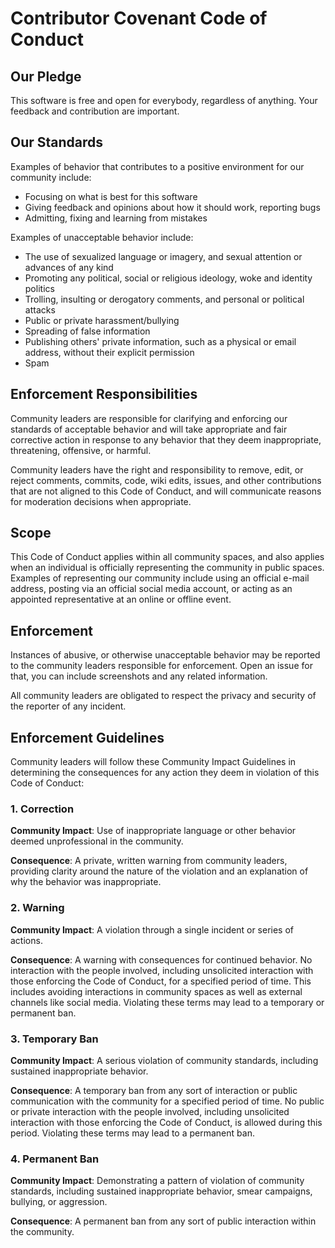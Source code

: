# Contributor Covenant Code of Conduct

## Our Pledge

This software is free and open for everybody, regardless of anything.
Your feedback and contribution are important.

## Our Standards

Examples of behavior that contributes to a positive environment for our
community include:

* Focusing on what is best for this software
* Giving feedback and opinions about how it should work, reporting bugs
* Admitting, fixing and learning from mistakes

Examples of unacceptable behavior include:

* The use of sexualized language or imagery, and sexual attention or
  advances of any kind
* Promoting any political, social or religious ideology, woke and identity politics
* Trolling, insulting or derogatory comments, and personal or political attacks
* Public or private harassment/bullying
* Spreading of false information
* Publishing others' private information, such as a physical or email
  address, without their explicit permission
* Spam

## Enforcement Responsibilities

Community leaders are responsible for clarifying and enforcing our standards of
acceptable behavior and will take appropriate and fair corrective action in
response to any behavior that they deem inappropriate, threatening, offensive,
or harmful.

Community leaders have the right and responsibility to remove, edit, or reject
comments, commits, code, wiki edits, issues, and other contributions that are
not aligned to this Code of Conduct, and will communicate reasons for moderation
decisions when appropriate.

## Scope

This Code of Conduct applies within all community spaces, and also applies when
an individual is officially representing the community in public spaces.
Examples of representing our community include using an official e-mail address,
posting via an official social media account, or acting as an appointed
representative at an online or offline event.

## Enforcement

Instances of abusive, or otherwise unacceptable behavior may be
reported to the community leaders responsible for enforcement.
Open an issue for that, you can include screenshots and any related information.

All community leaders are obligated to respect the privacy and security of the
reporter of any incident.

## Enforcement Guidelines

Community leaders will follow these Community Impact Guidelines in determining
the consequences for any action they deem in violation of this Code of Conduct:

### 1. Correction

**Community Impact**: Use of inappropriate language or other behavior deemed
unprofessional in the community.

**Consequence**: A private, written warning from community leaders, providing
clarity around the nature of the violation and an explanation of why the
behavior was inappropriate.

### 2. Warning

**Community Impact**: A violation through a single incident or series
of actions.

**Consequence**: A warning with consequences for continued behavior. No
interaction with the people involved, including unsolicited interaction with
those enforcing the Code of Conduct, for a specified period of time. This
includes avoiding interactions in community spaces as well as external channels
like social media. Violating these terms may lead to a temporary or
permanent ban.

### 3. Temporary Ban

**Community Impact**: A serious violation of community standards, including
sustained inappropriate behavior.

**Consequence**: A temporary ban from any sort of interaction or public
communication with the community for a specified period of time. No public or
private interaction with the people involved, including unsolicited interaction
with those enforcing the Code of Conduct, is allowed during this period.
Violating these terms may lead to a permanent ban.

### 4. Permanent Ban

**Community Impact**: Demonstrating a pattern of violation of community
standards, including sustained inappropriate behavior, smear campaigns, bullying, or aggression.

**Consequence**: A permanent ban from any sort of public interaction within
the community.
